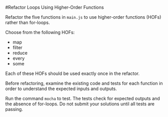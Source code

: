 #Refactor Loops Using Higher-Order Functions

Refactor the five functions in ```main.js``` to use higher-order functions (HOFs) rather than for-loops.

Choose from the following HOFs:
- map
- filter
- reduce
- every
- some

Each of these HOFs should be used exactly once in the refactor.

Before refactoring, examine the existing code and tests for each function in order to understand the expected inputs and outputs.

Run the command ```mocha``` to test. The tests check for expected outputs and the absence of for-loops. Do not submit your solutions until all tests are passing.
